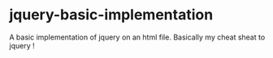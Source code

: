 # jquery-basic-implementation
A basic implementation of jquery on an html file.
Basically my cheat sheat to jquery !
